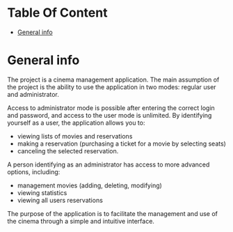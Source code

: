 # Table Of Content

- [General info](#general-info)

# General info
The project is a cinema management application.
The main assumption of the project is the ability to use the application in two modes: regular user and administrator.

Access to administrator mode is possible after entering the correct login and password, and access to the user mode is unlimited. By identifying yourself as a user, the application allows you to:
- viewing lists of movies and reservations
- making a reservation (purchasing a ticket for a movie by selecting seats)
- canceling the selected reservation.

A person identifying as an administrator has access to more advanced options, including:
- management movies (adding, deleting, modifying)
- viewing statistics
- viewing all users reservations

The purpose of the application is to facilitate the management and use of the cinema through a simple and
intuitive interface.
